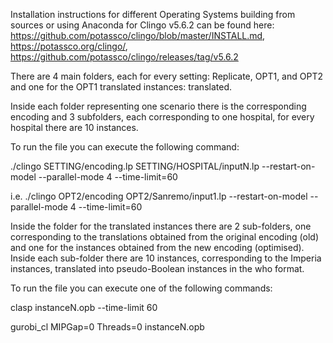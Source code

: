 Installation instructions for different Operating Systems building from sources or using Anaconda for Clingo v5.6.2 can be found here:
https://github.com/potassco/clingo/blob/master/INSTALL.md, https://potassco.org/clingo/,  https://github.com/potassco/clingo/releases/tag/v5.6.2

There are 4 main folders, each for every setting: Replicate, OPT1, and OPT2 and one for the OPT1 translated instances: translated.

Inside each folder representing one scenario there is the corresponding encoding and 3 subfolders, each corresponding to one hospital, for every hospital there are 10 instances.

To run the file you can execute the following command: 

./clingo SETTING/encoding.lp SETTING/HOSPITAL/inputN.lp --restart-on-model --parallel-mode 4 --time-limit=60

i.e. ./clingo OPT2/encoding OPT2/Sanremo/input1.lp --restart-on-model --parallel-mode 4 --time-limit=60

Inside the folder for the translated instances there are 2 sub-folders, one corresponding to the translations obtained from the original encoding (old) and one for the instances obtained from the new encoding (optimised). Inside each sub-folder there are 10 instances, corresponding to the Imperia instances, translated into pseudo-Boolean instances in the who format.

To run the file you can execute one of the following commands:

clasp instanceN.opb --time-limit 60

gurobi_cl MIPGap=0 Threads=0 instanceN.opb
 
